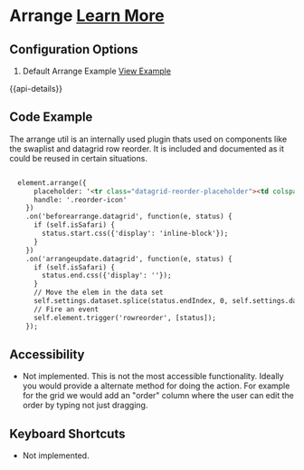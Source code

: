 
# Arrange  [Learn More](#)

## Configuration Options

1. Default Arrange Example [View Example]( ../components/arrange/example-index)

{{api-details}}

## Code Example

The arrange util is an internally used plugin thats used on components like the swaplist and datagrid row reorder. It is included and documented as it could be reused in certain situations.

```html

  element.arrange({
      placeholder: '<tr class="datagrid-reorder-placeholder"><td colspan="'+ this.visibleColumns().length +'"></td></tr>',
      handle: '.reorder-icon'
    })
    .on('beforearrange.datagrid', function(e, status) {
      if (self.isSafari) {
        status.start.css({'display': 'inline-block'});
      }
    })
    .on('arrangeupdate.datagrid', function(e, status) {
      if (self.isSafari) {
        status.end.css({'display': ''});
      }
      // Move the elem in the data set
      self.settings.dataset.splice(status.endIndex, 0, self.settings.dataset.splice(status.startIndex, 1)[0]);
      // Fire an event
      self.element.trigger('rowreorder', [status]);
    });


```

## Accessibility

-  Not implemented. This is not the most accessible functionality. Ideally you would provide a alternate method for doing the action. For example for the grid we would add an "order" column where the user can edit the order by typing not just dragging.

## Keyboard Shortcuts

-  Not implemented.
